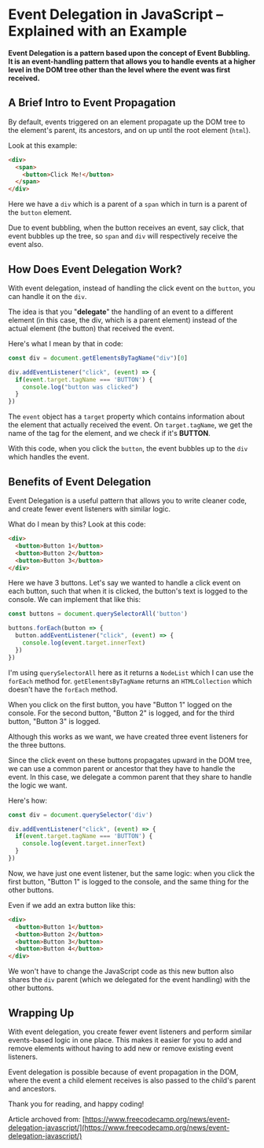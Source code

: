 # Event Delegation in JavaScript – Explained with an Example

**Event Delegation is a pattern based upon the concept of Event Bubbling. It is an event-handling pattern that allows you to handle events at a higher level in the DOM tree other than the level where the event was first received.**

## A Brief Intro to Event Propagation

By default, events triggered on an element propagate up the DOM tree to the element's parent, its ancestors, and on up until the root element (`html`).

Look at this example:

```html
<div>
  <span>
    <button>Click Me!</button>
  </span>
</div>
```

Here we have a `div` which is a parent of a `span` which in turn is a parent of the `button` element.

Due to event bubbling, when the button receives an event, say click, that event bubbles up the tree, so `span` and `div` will respectively receive the event also.

## How Does Event Delegation Work?

With event delegation, instead of handling the click event on the `button`, you can handle it on the `div`.

The idea is that you "**delegate**" the handling of an event to a different element (in this case, the div, which is a parent element) instead of the actual element (the button) that received the event.

Here's what I mean by that in code:

```javascript
const div = document.getElementsByTagName("div")[0]

div.addEventListener("click", (event) => {
  if(event.target.tagName === 'BUTTON') {
    console.log("button was clicked")
  }
})
```

The `event` object has a `target` property which contains information about the element that actually received the event. On `target.tagName`, we get the name of the tag for the element, and we check if it's **BUTTON**.

With this code, when you click the `button`, the event bubbles up to the `div` which handles the event.

## Benefits of Event Delegation

Event Delegation is a useful pattern that allows you to write cleaner code, and create fewer event listeners with similar logic.

What do I mean by this? Look at this code:

```html
<div>
  <button>Button 1</button>
  <button>Button 2</button>
  <button>Button 3</button>
</div>
```

Here we have 3 buttons. Let's say we wanted to handle a click event on each button, such that when it is clicked, the button's text is logged to the console. We can implement that like this:

```javascript
const buttons = document.querySelectorAll('button')

buttons.forEach(button => {
  button.addEventListener("click", (event) => {
    console.log(event.target.innerText)
  })
})
```

I'm using `querySelectorAll` here as it returns a `NodeList` which I can use the `forEach` method for. `getElementsByTagName` returns an `HTMLCollection` which doesn't have the `forEach` method.

When you click on the first button, you have "Button 1" logged on the console. For the second button, "Button 2" is logged, and for the third button, "Button 3" is logged.

Although this works as we want, we have created three event listeners for the three buttons.

Since the click event on these buttons propagates upward in the DOM tree, we can use a common parent or ancestor that they have to handle the event. In this case, we delegate a common parent that they share to handle the logic we want.

Here's how:

```javascript
const div = document.querySelector('div')

div.addEventListener("click", (event) => {
  if(event.target.tagName === 'BUTTON') {
    console.log(event.target.innerText)
  }
})
```

Now, we have just one event listener, but the same logic: when you click the first button, "Button 1" is logged to the console, and the same thing for the other buttons.

Even if we add an extra button like this:

```html
<div>
  <button>Button 1</button>
  <button>Button 2</button>
  <button>Button 3</button>
  <button>Button 4</button>
</div>
```

We won't have to change the JavaScript code as this new button also shares the `div` parent (which we delegated for the event handling) with the other buttons.

## Wrapping Up

With event delegation, you create fewer event listeners and perform similar events-based logic in one place. This makes it easier for you to add and remove elements without having to add new or remove existing event listeners.

Event delegation is possible because of event propagation in the DOM, where the event a child element receives is also passed to the child's parent and ancestors.

Thank you for reading, and happy coding!

Article archoved from: [https://www.freecodecamp.org/news/event-delegation-javascript/](https://www.freecodecamp.org/news/event-delegation-javascript/)
